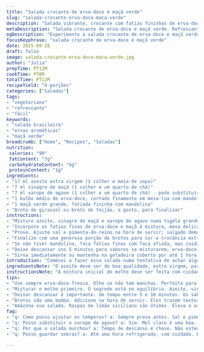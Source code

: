 ```yaml
---
title: "Salada crocante de erva-doce e maçã verde"
slug: "salada-crocante-erva-doce-maca-verde"
description: "Salada vibrante, crocante com fatias fininhas de erva-doce e maçã verde, num molho agridoce à base de azeite, vinagre de maçã e xarope de agave. Leve, refrescante, ótima para dias quentes. Pujos verdes dão toque final, trazendo frescor e cor. Ideal para acompanhar pratos vegetarianos, especialmente patê de edamame com coentro. Simples, sem glúten, lactose, ovos ou castanhas. Tranquila para quem quer explorar texturas e sabores contrastantes—suave doce com leve amargor e crunch que surpreende. Uso mandolina para cortar fino; textura muda tudo."
metaDescription: "Salada crocante de erva-doce e maçã verde. Refrescante, textura incrível e sabor agridoce perfeito. Ideal para dias quentes."
ogDescription: "Experimente a salada crocante de erva-doce e maçã verde. Refrescante e leve, combina sabores surpreendentes."
focusKeyphrase: "salada crocante de erva-doce e maçã verde"
date: 2025-09-28
draft: false
image: salada-crocante-erva-doce-maca-verde.jpg
author: "Julia"
prepTime: PT12M
cookTime: PT0M
totalTime: PT12M
recipeYield: "4 porções"
categories: ["Saladas"]
tags:
- "vegetariano"
- "refrescante"
- "fácil"
keywords:
- "salada brasileira"
- "ervas aromáticas"
- "maçã verde"
breadcrumb: ["Home", "Recipes", "Saladas"]
nutrition: 
 calories: "90"
 fatContent: "7g"
 carbohydrateContent: "6g"
 proteinContent: "1g"
ingredients:
- "17 ml azeite extra virgem (1 colher e meia de sopa)"
- "7 ml vinagre de maçã (1 colher e um quarto de chá)"
- "7 ml xarope de agave (1 colher e um quarto de chá) - pode substituir por mel claro"
- "1 bulbo médio de erva-doce, cortado finamente em meia-lua com mandolina"
- "1 maçã verde grande, fatiada fininha com mandolina"
- "Broto de girassol ou broto de feijão, a gosto, para finalizar"
instructions:
- "Misture azeite, vinagre de maçã e xarope de agave numa tigela grande. Sempre tempere antes para equilibrar os sabores antes do vegetal."
- "Incorpore as fatias finas de erva-doce e maçã à mistura, mexa delicadamente para não quebrar as fatias."
- "Prove. Ajuste sal e pimenta-do-reino na hora de servir; salgado demais disfarça o frescor da salada."
- "Finalize com uma generosa porção de brotos para cor e crocância extra."
- "Se não tiver mandolina, faca fatias finas com faca afiada, mas cuidado para ficar uniforme."
- "Deixe descansar uns 5 minutos para sabores se misturarem, erva-doce soltar aroma anisado e maçã não oxidar rápido."
- "Sirva imediatamente ou mantenha na geladeira coberto por até 1 hora, para evitar murchar demais."
introduction: "Comecei a fazer essa salada numa tentativa de achar algo leve para os almoços quentes, que tivesse crocância e frescor. Erva-doce sempre me chamou atenção pelo aroma anisado, meio marcante, que contrapõe a maçã verde com acidez e adocicado na medida. Testei o molho várias vezes—aquele equilíbrio entre óleo, ácido e doçura muda tudo. Troquei mel por xarope de agave para deixar vegano e achei mais suave, menos enjoativo. Os brotos são minha assinatura, dão textura inesperada, visual e sensação diferente a cada garfada. Para cortar, a mandolina é a chefe da eficiência, garante fatias quase transparentes que derretem na boca. Aprendi que tempo curto de molho é crucial pra não perder a crocância. Nada melhor que uma salada que surpreende o paladar sem estresse no preparo."
ingredientsNote: "O azeite deve ser de boa qualidade, extra virgem, para que o sabor fique nítido. Gosto de vinagre de maçã pela acidez suave, mas experimente vinagre de vinho branco se preferir agressividade. O xarope de agave pode ser substituído por mel, açúcar de coco ou até maple syrup. Usar mandolina facilita cortar a erva-doce e maçã bem finas; sem essa ferramenta, faca afiada e paciência podem substituir, mas não despreze a uniformidade para textura. Erva-doce fresca, sem manchas, é essencial. Para brotos, broto de girassol ou feijão trazem crocância; pode usar rúcula baby também. Se quiser mais cor, um pouco de raspas de limão siciliano eleva o aroma."
instructionsNote: "A mistura inicial do molho deve ser feita com cuidado para que ingredientes se integrem bem. Fazer antes de cortar a erva-doce e maçã ajuda a ajustar os temperos empíricos—sempre prove e modifique conforme gosto. Misturar delicadamente para não amassar as fatias finas é truque: use colher de plástico ou silicone. Deixar a salada descansar entre 5 a 10 minutos realça sabores, a erva-doce solta aroma e a maçã absorve leveza. Na hora de ajustar sal e pimenta, não exagere; pouco realça, demais ofusca. Por fim, a adição dos brotos deve ser feita na hora de servir para manter crocância. Se planeja guardar, mantenha salada em recipiente fechado na geladeira, mas evite passar de uma hora para evitar perda de textura. Ideal é servir fresquinha, ainda crocante."
tips:
- "Use sempre erva-doce fresca. Olhe se não tem manchas. Perfeita para o sabor. Cortar fininho é essencial. Mandolina faz isso. Se não tiver, faca bem afiada e paciência. A textura muda tudo. Uma fatia grossa? Não é a mesma coisa."
- "Misturar o molho primeiro. O segredo está no equilíbrio. Azeite, vinagre de maçã, xarope de agave. Provar é a regra. Sem sal e pimenta antes, não dá. Variaçam sabores. Muito sal? A salada perde o frescor. Dosar é crucial."
- "Deixar descansar é importante. Um tempo entre 5 e 10 minutos. Os sabores se misturam. A erva-doce começa a soltar aquele aroma. A maçã, leveza. O contraste aparece. Sente a diferença quando serve e quando deixou de molho. Crocância vai embora."
- "Brotos são uma bomba. Adicione na hora de servir. Eles trazem textura que surpreende. Procure broto de girassol ou feijão. Coroa a salada. Se não tiver, use rúcula baby. Mas mantenha crocância. Não murchar é a meta. Broto na hora."
- "Amazona sua salada. Raspas de limão siciliano são ótimas. Eleva o aroma, dá frescor. Experimente. Mas não exagere. Pouco faz diferença. Se a erva-doce não brilhar, a salada não brilha. Fica sem graça. Então, atenção aos detalhes."
faq:
- "q: Como posso ajustar os temperos? a: Sempre prova antes. Sal e pimenta na hora de servir. Menos que mais. Excesso é problema; esconde frescor. Agregue mais ácido, se precisar. A experiência conta."
- "q: Posso substituir o xarope de agave? a: Sim. Mel claro é uma boa. Mas se for vegano, fique com agave. Açúcar de coco é outra opção. Doce natural é o caminho. Cada um traz sabor diferente."
- "q: Por que a salada murchou? a: Tempo de descanso é chave. Não estender além de uma hora. Geladeira ajuda, mas muito tempo tira a textura. Faça e sirva logo. Se não puder, evite água nos ingredientes."
- "q: Posso guardar sobras? a: Até uma hora refrigerada, com cuidado. Em acho que jarra, tampada. Mas não é o ideal. Crocância vai embora. Melhor fazer só o que vai comer. Sempre pense assim."

---
```

